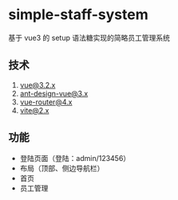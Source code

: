 # simple-staff-system

基于 vue3 的 setup 语法糖实现的简略员工管理系统

## 技术

1. vue@3.2.x
2. ant-design-vue@3.x
3. vue-router@4.x
4. vite@2.x

## 功能

- 登陆页面（登陆：admin/123456）
- 布局（顶部、侧边导航栏）
- 首页
- 员工管理
